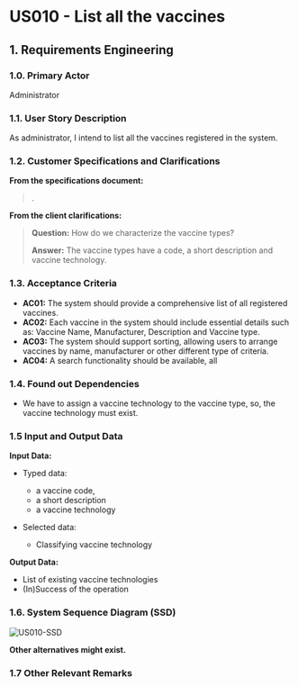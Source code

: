 # US010 - List all the vaccines

## 1. Requirements Engineering

### 1.0. Primary Actor
Administrator

### 1.1. User Story Description

As administrator, I intend to list all the vaccines registered in the system.

### 1.2. Customer Specifications and Clarifications

**From the specifications document:**

> .

**From the client clarifications:**

> **Question:** How do we characterize the vaccine types?
>
> **Answer:** The vaccine types have a code, a short description and vaccine technology.

### 1.3. Acceptance Criteria

* **AC01:** The system should provide a comprehensive list of all registered vaccines.
* **AC02:** Each vaccine in the system should include essential details such as: Vaccine Name, Manufacturer, Description and Vaccine type.
* **AC03:** The system should support sorting, allowing users to arrange vaccines by name, manufacturer or other different type of criteria.
* **AC04:** A search functionality should be available, all

### 1.4. Found out Dependencies

* We have to assign a vaccine technology to the vaccine type, so, the vaccine technology must exist.

### 1.5 Input and Output Data

**Input Data:**

* Typed data:
    * a vaccine code,
    * a short description
    * a vaccine technology

* Selected data:
    * Classifying vaccine technology

**Output Data:**

* List of existing vaccine technologies
* (In)Success of the operation

### 1.6. System Sequence Diagram (SSD)

![US010-SSD](/Users/nunocastro/JavaProjects/UpSkill/2024/sns-base/doc/use-cases/uc010/requirements/png/us010-SSD-System_Sequence_Diagram__SSD_.png)

**Other alternatives might exist.**

### 1.7 Other Relevant Remarks